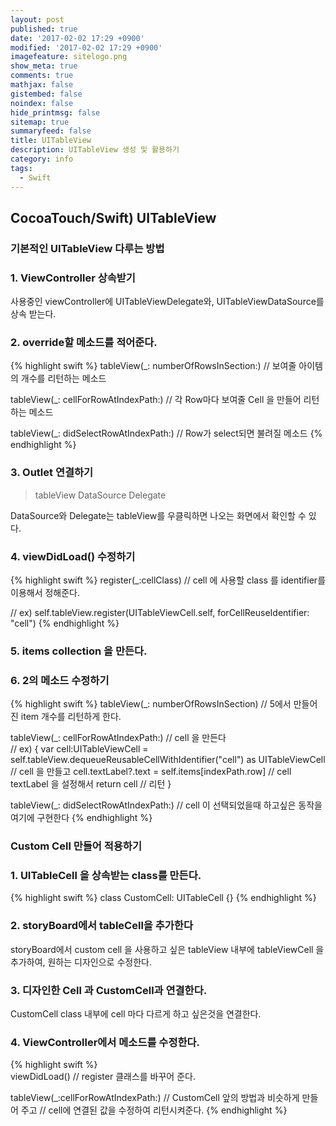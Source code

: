 ```yaml
---
layout: post
published: true
date: '2017-02-02 17:29 +0900'
modified: '2017-02-02 17:29 +0900'
imagefeature: sitelogo.png
show_meta: true
comments: true
mathjax: false
gistembed: false
noindex: false
hide_printmsg: false
sitemap: true
summaryfeed: false
title: UITableView
description: UITableView 생성 및 활용하기
category: info
tags:
  - Swift
---
```

## CocoaTouch/Swift) UITableView

### 기본적인 UITableView 다루는 방법
### 1. ViewController 상속받기
사용중인 viewController에 UITableViewDelegate와, UITableViewDataSource를 상속 받는다.

### 2. override할 메소드를 적어준다.
{% highlight swift %}
tableView(_: numberOfRowsInSection:)
    // 보여줄 아이템의 개수를 리턴하는 메소드
        
tableView(_: cellForRowAtIndexPath:)
	// 각 Row마다 보여줄 Cell 을 만들어 리턴하는 메소드
    
tableView(_: didSelectRowAtIndexPath:)
	// Row가 select되면 불려질 메소드
{% endhighlight %}

### 3. Outlet 연결하기
> tableView
> DataSource
> Delegate

DataSource와 Delegate는 tableView를 우클릭하면 나오는 화면에서 확인할 수 있다.

### 4. viewDidLoad() 수정하기
{% highlight swift %}
register(_:cellClass)
    // cell 에 사용할 class 를 identifier를 이용해서 정해준다.
    
// ex)
self.tableView.register(UITableViewCell.self, forCellReuseIdentifier: "cell")
{% endhighlight %}
    
### 5. items collection 을 만든다.

### 6. 2의 메소드 수정하기
{% highlight swift %}
tableView(_: numberOfRowsInSection)
   	// 5에서 만들어진 item 개수를 리턴하게 한다.
        
tableView(_: cellForRowAtIndexPath:)
	// cell 을 만든다    
// ex)
{
  var cell:UITableViewCell = self.tableView.dequeueReusableCellWithIdentifier("cell") as UITableViewCell // cell 을 만들고
  cell.textLabel?.text = self.items[indexPath.row] // cell textLabel 을 설정해서
  return cell // 리턴
}
    
tableView(_: didSelectRowAtIndexPath:) 
   	// cell 이 선택되었을때 하고싶은 동작을 여기에 구현한다
{% endhighlight %}        
        
### Custom Cell 만들어 적용하기

### 1. UITableCell 을 상속받는 class를 만든다.
{% highlight swift %}
class CustomCell: UITableCell {}
{% endhighlight %}
    
### 2. storyBoard에서 tableCell을 추가한다
storyBoard에서 custom cell 을 사용하고 싶은 tableView 내부에 tableViewCell 을 추가하여, 원하는 디자인으로 수정한다.

### 3. 디자인한 Cell 과 CustomCell과 연결한다.
CustomCell class 내부에 cell 마다 다르게 하고 싶은것을 연결한다.

### 4. ViewController에서 메소드를 수정한다.
{% highlight swift %}	
viewDidLoad()
   	// register 클래스를 바꾸어 준다.
        
tableView(_:cellForRowAtIndexPath:)
   	// CustomCell 앞의 방법과 비슷하게 만들어 주고
    // cell에 연결된 값을 수정하여 리턴시켜준다.
{% endhighlight %}
        

